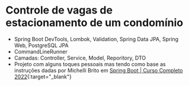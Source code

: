 # Controle de vagas de estacionamento de um condomínio
- Spring Boot DevTools, Lombok, Validation, Spring Data JPA, Spring Web, PostgreSQL JPA
- CommandLineRunner
- Camadas: Controller, Service, Model, Reporitory, DTO
- Projeto com alguns toques pessoais mas tendo como base as instruções dadas por Michelli Brito em [Spring Boot | Curso Completo 2022](https://www.youtube.com/watch?v=LXRU-Z36GEU){:target="_blank"}
